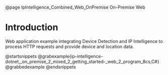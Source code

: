 @page IpIntelligence_Combined_Web_OnPremise On-Premise Web

# Introduction

Web application example integrating Device Detection and IP Intelligence to process HTTP requests and provide device and location data.

@startsnippets
@grabexample{ip-intelligence-dotnet,_on_premise_2_mixed_2_getting_started-_web_2_program_8cs,C#}
@grabbedexample
@endsnippets